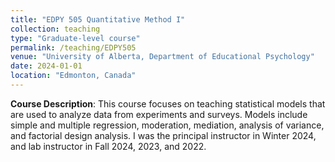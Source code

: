 ```yaml
---
title: "EDPY 505 Quantitative Method I"
collection: teaching
type: "Graduate-level course"
permalink: /teaching/EDPY505
venue: "University of Alberta, Department of Educational Psychology"
date: 2024-01-01
location: "Edmonton, Canada"
---
```


**Course Description**: 
This course focuses on teaching statistical models that are used to analyze data from experiments and surveys. Models include simple and multiple regression, moderation, mediation, analysis of variance, and factorial design analysis. I was the principal instructor in Winter 2024, and lab instructor in Fall 2024, 2023, and 2022.
